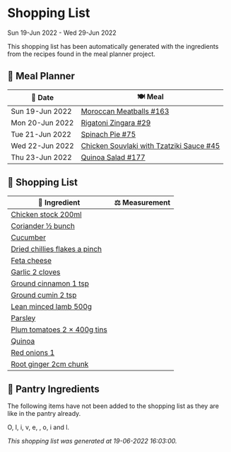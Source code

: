 # Shopping List

Sun 19-Jun 2022 - Wed 29-Jun 2022

This shopping list has been automatically generated with the ingredients from the recipes found in the meal planner project.

## 📅 Meal Planner

|📅 Date| 🍽️ Meal|
|----|----|
|Sun 19-Jun 2022|[Moroccan Meatballs #163](https://github.com/bryanbr23/Recipes/issues/163)|
|Mon 20-Jun 2022|[Rigatoni Zingara  #29](https://github.com/bryanbr23/Recipes/issues/29)|
|Tue 21-Jun 2022|[Spinach Pie #75](https://github.com/bryanbr23/Recipes/issues/75)|
|Wed 22-Jun 2022|[Chicken Souvlaki with Tzatziki Sauce #45](https://github.com/bryanbr23/Recipes/issues/45)|
|Thu 23-Jun 2022|[Quinoa Salad #177](https://github.com/bryanbr23/Recipes/issues/177)|

## 🛒 Shopping List

| 🍌 Ingredient| ⚖️ Measurement|
|----------|-----------|
|[Chicken stock 200ml](https://www.sainsburys.co.uk/gol-ui/SearchResults/Chicken%20stock%20200ml)||
|[Coriander ½ bunch](https://www.sainsburys.co.uk/gol-ui/SearchResults/Coriander%20½%20bunch)||
|[Cucumber](https://www.sainsburys.co.uk/gol-ui/SearchResults/Cucumber)||
|[Dried chillies flakes a pinch](https://www.sainsburys.co.uk/gol-ui/SearchResults/Dried%20chillies%20flakes%20a%20pinch)||
|[Feta cheese](https://www.sainsburys.co.uk/gol-ui/SearchResults/Feta%20cheese)||
|[Garlic 2 cloves](https://www.sainsburys.co.uk/gol-ui/SearchResults/Garlic%202%20cloves)||
|[Ground cinnamon 1 tsp](https://www.sainsburys.co.uk/gol-ui/SearchResults/Ground%20cinnamon%201%20tsp)||
|[Ground cumin 2 tsp](https://www.sainsburys.co.uk/gol-ui/SearchResults/Ground%20cumin%202%20tsp)||
|[Lean minced lamb 500g](https://www.sainsburys.co.uk/gol-ui/SearchResults/Lean%20minced%20lamb%20500g)||
|[Parsley](https://www.sainsburys.co.uk/gol-ui/SearchResults/Parsley)||
|[Plum tomatoes 2 × 400g tins](https://www.sainsburys.co.uk/gol-ui/SearchResults/Plum%20tomatoes%202%20×%20400g%20tins)||
|[Quinoa](https://www.sainsburys.co.uk/gol-ui/SearchResults/Quinoa)||
|[Red onions 1](https://www.sainsburys.co.uk/gol-ui/SearchResults/Red%20onions%201)||
|[Root ginger 2cm chunk](https://www.sainsburys.co.uk/gol-ui/SearchResults/Root%20ginger%202cm%20chunk)||

## 🏪 Pantry Ingredients

The following items have not been added to the shopping list as they are like in the pantry already.

O, l, i, v, e,  , o, i and l.


_This shopping list was generated at 19-06-2022 16:03:00._